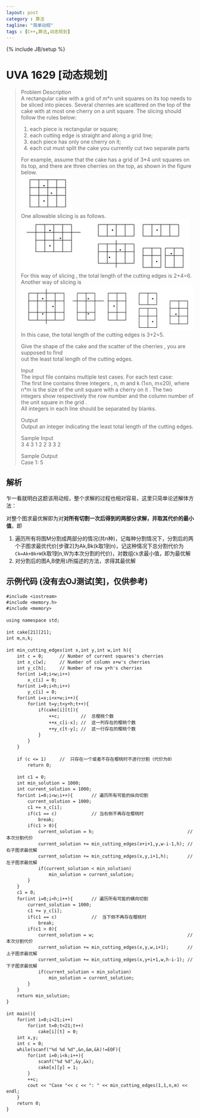 ```yaml
---
layout: post
category : 算法
tagline: "简单动规"
tags : [C++,算法,动态规划]
---  
```

{% include JB/setup %}

# UVA 1629 [动态规划]    

> Problem Description     
> A rectangular cake with a grid of m*n unit squares on its top needs to be sliced into pieces. Several cherries are scattered on the top of the cake with at most one cherry on a unit square. The slicing should follow the rules below:         
> 1. each piece is rectangular or square;     
> 2. each cutting edge is straight and along a grid line;    
> 3. each piece has only one cherry on it;    
> 4. each cut must split the cake you currently cut two separate parts    
>     
> For example, assume that the cake has a grid of 3*4 unit squares on its top, and there are three cherries on the top, as shown in the figure below.    
> ![uva_1629_1](https://raw.githubusercontent.com/Trickness/trickness.github.io/master/_image/uva_1629_1.jpg)    
> One allowable slicing is as follows.    
> ![uva_1629_2](https://raw.githubusercontent.com/Trickness/trickness.github.io/master/_image/uva_1629_2.jpg)   
> For this way of slicing , the total length of the cutting edges is 2+4=6.
Another way of slicing is     
> ![uva_1629_3](https://raw.githubusercontent.com/Trickness/trickness.github.io/master/_image/uva_1629_3.jpg)   
> In this case, the total length of the cutting edges is 3+2=5.
> 
> Give the shape of the cake and the scatter of the cherries , you are supposed to find    
> out the least total length of the cutting edges.    
>
> Input    
> The input file contains multiple test cases. For each test case:    
> The first line contains three integers , n, m and k (1≤n, m≤20), where n*m is the size of the unit square with a cherry on it . The two integers show respectively the row number and the column number of the unit square in the grid .     
> All integers in each line should be separated by blanks.    
>  
> Output    
> Output an integer indicating the least total length of the cutting edges.     
>
> Sample Input    
> 3 4 3 1 2 2 3 3 2     
>  
> Sample Output     
> Case 1: 5    

## 解析
乍一看就明白这题该用动规，整个求解的过程也相对容易，这里只简单论述解体方法：
    
对整个图求最优解即为对**对所有切割一次后得到的两部分求解，并取其代价的最小值**，即     
1. 遍历所有将图M分割成两部分的情况(共n种)，记每种分割情况下，分割后的两个子图求最优代价[步骤2]为Ak,Bk(k取1到n)，记这种情况下总分割代价为`Ck=Ak+Bk+W`(k取1到n,W为本次分割的代价)，对数组`Ck`求最小值，即为最优解      
2. 对分割后的图A,B使用`1`所描述的方法，求得其最优解

## 示例代码 (没有去OJ测试[笑]，仅供参考)

	#include <iostream>
	#include <memory.h>
	#include <memory>
	
	using namespace std;
	
	int cake[21][21];
	int m,n,k;
	
	int min_cutting_edges(int x,int y,int w,int h){
		int c = 0;      // Number of current squares's cherries
		int x_c[w];     // Number of column x+w's cherries
		int y_c[h];     // Number of row y+h's cherries
		for(int i=0;i<w;i++)
			x_c[i] = 0;
		for(int i=0;i<h;i++)
			y_c[i] = 0;
		for(int i=x;i<x+w;i++){
			for(int t=y;t<y+h;t++){
				if(cake[i][t]){
					++c;		// 	总樱桃个数
					++x_c[i-x]; // 	这一列存在的樱桃个数
					++y_c[t-y];	//	这一行存在的樱桃个数
				}
			}
		}
	
		if (c <= 1)		//	只存在一个或者不存在樱桃时不进行分割（代价为0）
			return 0;
	
		int c1 = 0;
		int min_solution = 1000;
		int current_solution = 1000;
		for(int i=0;i<w;i++){		// 遍历所有可能的纵向切割
			current_solution = 1000;
			c1 += x_c[i];
			if(c1 == c)				// 当右侧不再存在樱桃时
				break;
			if(c1 > 0){
				current_solution = h;									//	本次分割代价
				current_solution += min_cutting_edges(x+i+1,y,w-i-1,h);	// 右子图求最优解
				current_solution += min_cutting_edges(x,y,i+1,h);		// 左子图求最优解
				if(current_solution < min_solution)
					min_solution = current_solution;
			}
		}
		c1 = 0;
		for(int i=0;i<h;i++){		// 遍历所有可能的横向切割
			current_solution = 1000;
			c1 += y_c[i];
			if(c1 == c)				//	当下侧不再存在樱桃时
				break;
			if(c1 > 0){				
				current_solution = w;									// 本次分割代价
				current_solution += min_cutting_edges(x,y,w,i+1);		//	上子图求最优解
				current_solution += min_cutting_edges(x,y+i+1,w,h-i-1);	//	下子图求最优解
				if(current_solution < min_solution)
					min_solution = current_solution;
			}
		}
		return min_solution;
	}
	
	int main(){
		for(int i=0;i<21;i++)
			for(int t=0;t<21;t++)
				cake[i][t] = 0;
		int x,y;
		int c = 0;
		while(scanf("%d %d %d",&n,&m,&k)!=EOF){
			for(int i=0;i<k;i++){
				scanf("%d %d",&y,&x);
				cake[x][y] = 1;
			}
			++c;
			cout << "Case "<< c << ": " << min_cutting_edges(1,1,n,m) << endl;
		}
		return 0;
	}
